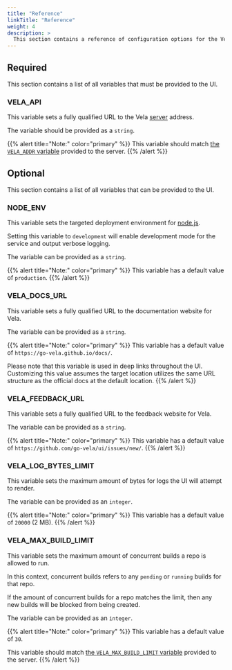 ```yaml
---
title: "Reference"
linkTitle: "Reference"
weight: 4
description: >
  This section contains a reference of configuration options for the Vela UI service.
---
```


## Required

This section contains a list of all variables that must be provided to the UI.

### VELA_API

This variable sets a fully qualified URL to the Vela [server](/docs/installation/server/) address.

The variable should be provided as a `string`.

{{% alert title="Note:" color="primary" %}}
This variable should match [the `VELA_ADDR` variable](/docs/installation/server/reference/#vela_addr) provided to the server.
{{% /alert %}}

## Optional

This section contains a list of all variables that can be provided to the UI.

### NODE_ENV

This variable sets the targeted deployment environment for [node.js](https://nodejs.org/).

Setting this variable to `development` will enable development mode for the service and output verbose logging.

The variable can be provided as a `string`.

{{% alert title="Note:" color="primary" %}}
This variable has a default value of `production`.
{{% /alert %}}

### VELA_DOCS_URL

This variable sets a fully qualified URL to the documentation website for Vela.

The variable can be provided as a `string`.

{{% alert title="Note:" color="primary" %}}
This variable has a default value of `https://go-vela.github.io/docs/`.

Please note that this variable is used in deep links throughout the UI. Customizing this value assumes the target location utilizes the same URL structure as the official docs at the default location.
{{% /alert %}}

### VELA_FEEDBACK_URL

This variable sets a fully qualified URL to the feedback website for Vela.

The variable can be provided as a `string`.

{{% alert title="Note:" color="primary" %}}
This variable has a default value of `https://github.com/go-vela/ui/issues/new/`.
{{% /alert %}}

### VELA_LOG_BYTES_LIMIT

This variable sets the maximum amount of bytes for logs the UI will attempt to render.

The variable can be provided as an `integer`.

{{% alert title="Note:" color="primary" %}}
This variable has a default value of `20000` (2 MB).
{{% /alert %}}

### VELA_MAX_BUILD_LIMIT

This variable sets the maximum amount of concurrent builds a repo is allowed to run.

In this context, concurrent builds refers to any `pending` or `running` builds for that repo.

If the amount of concurrent builds for a repo matches the limit, then any new builds will be blocked from being created.

The variable can be provided as an `integer`.

{{% alert title="Note:" color="primary" %}}
This variable has a default value of `30`.

This variable should match [the `VELA_MAX_BUILD_LIMIT` variable](/docs/installation/server/reference/#vela_max_build_limit) provided to the server.
{{% /alert %}}
